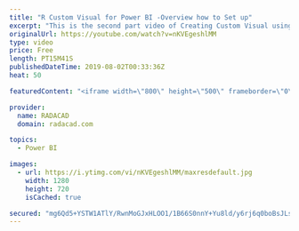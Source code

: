 ```yaml
---
title: "R Custom Visual for Power BI -Overview how to Set up"
excerpt: "This is the second part video of Creating Custom Visual using R and JSON for Power BI, in this video where we ale to set up the environment has been explained.  see the first video from: https://www.youtube.com/watch?v=ji11fuOQaqk also, the code is here 1- Open R Studio and install below packages install.packages(\"ggplot2\")"
originalUrl: https://youtube.com/watch?v=nKVEgeshlMM
type: video
price: Free
length: PT15M41S
publishedDateTime: 2019-08-02T00:33:36Z
heat: 50

featuredContent: "<iframe width=\"800\" height=\"500\" frameborder=\"0\" src=\"https://www.youtube.com/embed/nKVEgeshlMM\" allow=\"accelerometer; autoplay; encrypted-media; gyroscope; picture-in-picture\" allowfullscreen></iframe>"

provider:
  name: RADACAD
  domain: radacad.com

topics:
  - Power BI

images:
  - url: https://i.ytimg.com/vi/nKVEgeshlMM/maxresdefault.jpg
    width: 1280
    height: 720
    isCached: true

secured: "mg6Qd5+YSTW1ATlY/RwnMoGJxHLOO1/1B66S0nnY+Yu8ld/y6rj6q0boBsJLsA3jDW9VFYRNzND4xxdz15HtYn7b8NMamGcYzBefWp2iQc+g1Fj5Ew7WPgsHFZzHnYO4lGW7ZXWfY88HJ5QPlVEdall7ZLXjKEq+x6YjM8ZgZ60Usw+z43Bmg3fSdnR9zeFYl/MBanfDPmNbqCy1XsTMni3Wzn6ry0cZDAU4LixqmkDsv4DUr3SbiuIfBwbEClFYzHAzrG547b9phF1ILuvp8idwWOtU7delH5+sIk9RIupt/bP66tLA87ULvuZiPm8xZhfzzXhzrtCxg9P+8S8QOe8LXgxXJRf4Rj8ATcX77aFh3WxcwnMdLgnFj74pfr/iFZvQPXxjHsYWKJE0fmnWUDpDnERx3Mtv6SIBmG0g4r0=;xd9uKbHlP/r4OEE5Q2Hd7g=="
---
```


